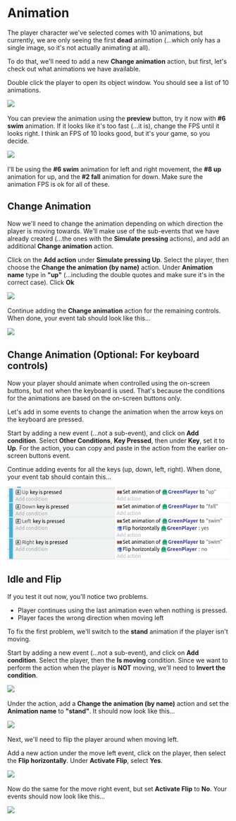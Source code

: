 # Animation

The player character we've selected comes with 10 animations, but currently, we are only seeing the first **dead** animation (...which only has a single image, so it's not actually animating at all).

To do that, we'll need to add a new **Change animation** action, but first, let's check out what animations we have available.

Double click the player to open its object window. You should see a list of 10 animations.

![](images/animations.png)

You can preview the animation using the **preview** button, try it now with **#6 swim** animation.
If it looks like it's too fast (...it is), change the FPS until it looks right.
I think an FPS of 10 looks good, but it's your game, so you decide.

![](images/fps.png)

I'll be using the **#6 swim** animation for left and right movement, the **#8 up** animation for up, and the **#2 fall** animation for down.
Make sure the animation FPS is ok for all of these.

## Change Animation

Now we'll need to change the animation depending on which direction the player is moving towards.
We'll make use of the sub-events that we have already created (...the ones with the **Simulate pressing** actions), and add an additional **Change animation** action.

Click on the **Add action** under **Simulate pressing Up**.
Select the player, then choose the **Change the animation (by name)** action.
Under **Animation name** type in **"up"** (...including the double quotes and make sure it's in the correct case).
Click **Ok**

![](images/up.png)

Continue adding the **Change animation** action for the remaining controls.
When done, your event tab should look like this...

![](images/changeAnimations.png)

## Change Animation (Optional: For keyboard controls)

Now your player should animate when controlled using the on-screen buttons, but not when the keyboard is used.
That's because the conditions for the animations are based on the on-screen buttons only.

Let's add in some events to change the animation when the arrow keys on the keyboard are pressed.

Start by adding a new event (...not a sub-event), and click on **Add condition**.
Select **Other Conditions**, **Key Pressed**, then under **Key**, set it to **Up**.
For the action, you can copy and paste in the action from the earlier on-screen buttons event.

Continue adding events for all the keys (up, down, left, right).
When done, your event tab should contain this...

![](images/changeAnimationsKeys.png)

## Idle and Flip

If you test it out now, you'll notice two problems.

* Player continues using the last animation even when nothing is pressed.
* Player faces the wrong direction when moving left

To fix the first problem, we'll switch to the **stand** animation if the player isn't moving.

Start by adding a new event (...not a sub-event), and click on **Add condition**.
Select the player, then the **Is moving** condition.
Since we want to perform the action when the player is **NOT** moving, we'll need to **Invert the condition**.

![](images/notMoving.png)

Under the action, add a **Change the animation (by name)** action and set the **Animation name** to **"stand"**.
It should now look like this...

![](images/idle.png)

Next, we'll need to flip the player around when moving left.

Add a new action under the move left event, click on the player, then select the **Flip horizontally**.
Under **Activate Flip**, select **Yes**.

![](images/flip.png)

Now do the same for the move right event, but set **Activate Flip** to **No**.
Your events should now look like this...

![](images/bothFlips.png)

